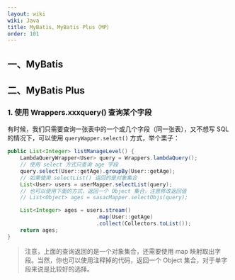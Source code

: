 ```yaml
---
layout: wiki
wiki: Java
title: MyBatis、MyBatis Plus（MP）
order: 101
---
```


## 一、MyBatis

## 二、MyBatis Plus

### 1. 使用 Wrappers.xxxquery() 查询某个字段

有时候，我们只需要查询一张表中的一个或几个字段（同一张表），又不想写 SQL 的情况下，可以使用 `queryWapper.select()` 方式，举个栗子：

```java
public List<Integer> listManageLevel() {
    LambdaQueryWrapper<User> query = Wrappers.lambdaQuery();
    // 使用 select 方式只查询 age 字段
    query.select(User::getAge).groupBy(User::getAge);
    // 如果使用 selectList() 返回的是对象集合
    List<User> users = userMapper.selectList(query);
    // 也可以使用下面的方式，返回一个 Object 集合，注意修改返回值
    // List<Object> ages = sasacMapper.selectObjs(query);

    List<Integer> ages = users.stream()
                            .map(User::getAge)
                            .collect(Collectors.toList());
    return ages;
}
```

> 注意，上面的查询返回的是一个对象集合，还需要使用 map 映射取出字段。当然，你也可以使用注释掉的代码，返回一个 Object 集合，对于单字段来说是比较好的选择。
